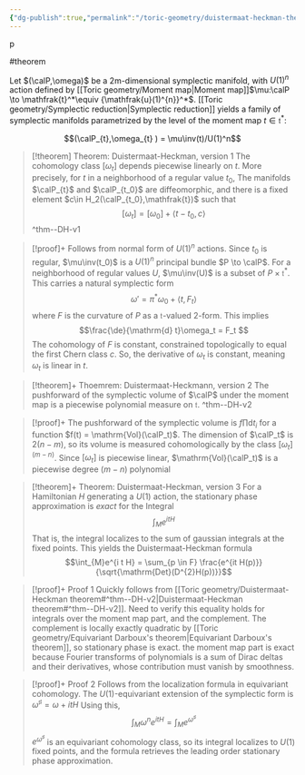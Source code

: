 ```yaml
---
{"dg-publish":true,"permalink":"/toric-geometry/duistermaat-heckman-theorem/","dgHomeLink":true,"dgPassFrontmatter":false}
---
```

p

#theorem 


Let $(\calP,\omega)$ be a 2m-dimensional symplectic manifold, with $U(1)^n$ action defined by [[Toric geometry/Moment map|Moment map]]$\mu:\calP \to \mathfrak{t}^*\equiv {\mathfrak{u}(1)^{n}}^*$.  [[Toric geometry/Symplectic reduction|Symplectic reduction]] yields a family of symplectic manifolds parametrized by the level of the moment map $t\in \mathfrak{t}^*$:

$$(\calP_{t},\omega_{t} ) = \mu\inv(t)/U(1)^n$$


>[!theorem] Theorem: Duistermaat-Heckman, version 1
>The cohomology class  $[\omega_t]$ depends piecewise linearly on $t$. More precisely, for $t$ in a neighborhood of a regular value $t_0$, The manifolds $\calP_{t}$ and $\calP_{t_0}$ are diffeomorphic, and there is a fixed element $c\in H_2(\calP_{t_0},\mathfrak{t})$ such that
>$$[\omega_{t}] = [\omega_0] + \langle t-t_{0},c\rangle $$
^thm--DH-v1

>[!proof]+ 
>Follows from normal form of $U(1)^n$ actions. Since $t_0$ is regular, $\mu\inv(t_0)$ is a $U(1)^{n}$ principal bundle $P \to \calP$. For a neighborhood of regular values $U$, $\mu\inv(U)$ is a subset of $P \times \mathfrak{t}^*$. This carries a natural symplectic form 
>$$\omega' =  \pi^{*}\omega_{0}+\langle t,F_t \rangle$$
>where $F$ is the curvature of $P$ as a $\mathfrak{t}$-valued 2-form. This implies
>$$\frac{\de}{\mathrm{d} t}\omega_t =  F_t $$
>The cohomology of $F$ is constant, constrained topologically to equal the first Chern class $c$.  So, the derivative of $\omega_t$ is constant, meaning $\omega_t$ is linear in $t$.



>[!theorem]+ Thoemrem: Duistermaat-Heckmann, version 2
>The pushforward of the symplectic volume of $\calP$ under the moment map is a piecewise polynomial measure on $\mathfrak{t}$. 
^thm--DH-v2

>[!proof]+
>The pushforward of the symplectic volume is $f \prod \mathrm{d}t_i$ for a function $f(t) = \mathrm{Vol}(\calP_t)$. The dimension of $\calP_t$ is $2(n-m)$, so its volume is measured cohomologically by the class $[\omega_t]^{(m-n)}$. Since $[\omega_t]$ is piecewise linear, $\mathrm{Vol}(\calP_t)$ is a piecewise degree $(m-n)$ polynomial


>[!theorem]+ Theorem: Duistermaat-Heckman, version 3
>For a Hamiltonian $H$ generating a $U(1)$ action, the stationary phase approximation is *exact* for the Integral
 > $$\int_M e^{i t H}$$
 >That is, the integral localizes to the sum of gaussian integrals at the fixed points. This yields the Duistermaat-Heckman formula
 >$$\int_{M}e^{i t H} = \sum_{p \in F} \frac{e^{it H(p)}}{\sqrt{\mathrm{Det}(D^{2}H(p))}}$$

>[!proof]+ Proof 1
>Quickly follows from [[Toric geometry/Duistermaat-Heckman theorem#^thm--DH-v2|Duistermaat-Heckman theorem#^thm--DH-v2]]. Need to verify this equality holds for integrals over the moment map part, and the complement. The complement is locally exactly quadratic by [[Toric geometry/Equivariant Darboux's theorem|Equivariant Darboux's theorem]], so stationary phase is exact.  the moment map part is exact because Fourier transforms of polynomials is a sum of Dirac deltas and their derivatives, whose contribution must vanish by smoothness. 

 >[!proof]+ Proof 2
 >Follows from the localization formula in equivariant cohomology. The $U(1)$-equivariant extension of the symplectic form is 
 >$\omega^{\sharp}= \omega + itH$
 >Using this,
 >$$\int_{M}\omega^{n}e^{i t H}=\int_{M}e^{\omega^\sharp} $$
 >$e^{\omega^\sharp}$ is an equivariant cohomology class, so its integral localizes to $U(1)$ fixed points, and the formula retrieves the leading order stationary phase approximation.